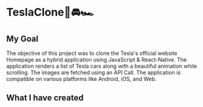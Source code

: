 # TeslaClone🚗🚘🏎

## My Goal

The objective of this project was to clone the Tesla's official website Homepage as a hybrid application using JavaScript & React-Native. The application renders a list of Tesla cars along with a beautiful animation while scrolling. The images are fetched using an API Call. The application is compatible on various platforms like Android, iOS, and Web.

## What I have created
